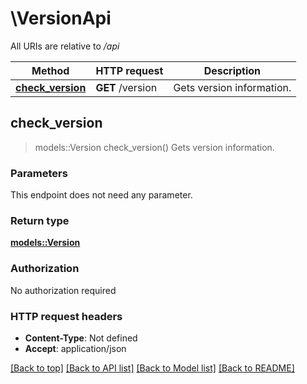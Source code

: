 # \VersionApi

All URIs are relative to */api*

Method | HTTP request | Description
------------- | ------------- | -------------
[**check_version**](VersionApi.md#check_version) | **GET** /version | Gets version information.



## check_version

> models::Version check_version()
Gets version information.

### Parameters

This endpoint does not need any parameter.

### Return type

[**models::Version**](Version.md)

### Authorization

No authorization required

### HTTP request headers

- **Content-Type**: Not defined
- **Accept**: application/json

[[Back to top]](#) [[Back to API list]](../README.md#documentation-for-api-endpoints) [[Back to Model list]](../README.md#documentation-for-models) [[Back to README]](../README.md)

